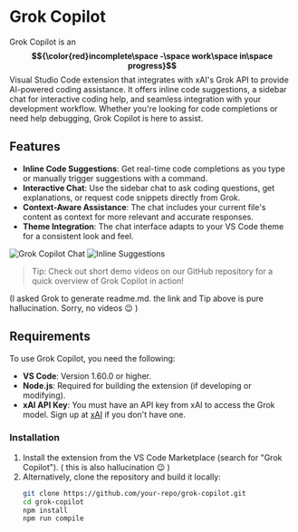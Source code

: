 # Grok Copilot

Grok Copilot is an **$${\color{red}incomplete\space -\space work\space in\space progress}$$** Visual Studio Code extension that integrates with xAI's Grok API to provide AI-powered coding assistance. It offers inline code suggestions, a sidebar chat for interactive coding help, and seamless integration with your development workflow. Whether you're looking for code completions or need help debugging, Grok Copilot is here to assist.

## Features

- **Inline Code Suggestions**: Get real-time code completions as you type or manually trigger suggestions with a command.
- **Interactive Chat**: Use the sidebar chat to ask coding questions, get explanations, or request code snippets directly from Grok.
- **Context-Aware Assistance**: The chat includes your current file's content as context for more relevant and accurate responses.
- **Theme Integration**: The chat interface adapts to your VS Code theme for a consistent look and feel.

![Grok Copilot Chat](images/grok-chat.png)
![Inline Suggestions](images/inline-suggestions.png)

> Tip: Check out short demo videos on our GitHub repository for a quick overview of Grok Copilot in action! 

(I asked Grok to generate readme.md. the link and Tip above is pure hallucination. Sorry, no videos 😉 )
## Requirements

To use Grok Copilot, you need the following:

- **VS Code**: Version 1.60.0 or higher.
- **Node.js**: Required for building the extension (if developing or modifying).
- **xAI API Key**: You must have an API key from xAI to access the Grok model. Sign up at [xAI](https://x.ai) if you don't have one.

### Installation

1. Install the extension from the VS Code Marketplace (search for "Grok Copilot").
( this is also hallucination 😉 )
2. Alternatively, clone the repository and build it locally:
   ```bash
   git clone https://github.com/your-repo/grok-copilot.git
   cd grok-copilot
   npm install
   npm run compile
